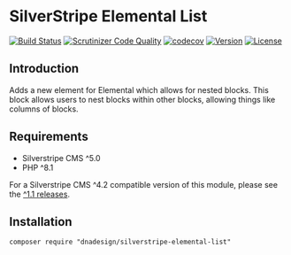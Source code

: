 # SilverStripe Elemental List

[![Build Status](http://img.shields.io/travis/dnadesign/silverstripe-elemental-list.svg?style=flat-square)](https://travis-ci.org/dnadesign/silverstripe-elemental-list)
[![Scrutinizer Code Quality](https://scrutinizer-ci.com/g/dnadesign/silverstripe-elemental-list/badges/quality-score.png?b=master)](https://scrutinizer-ci.com/g/dnadesign/silverstripe-elemental-list/?branch=master)
[![codecov](https://codecov.io/gh/dnadesign/silverstripe-elemental-list/branch/master/graph/badge.svg)](https://codecov.io/gh/dnadesign/silverstripe-elemental-list)
[![Version](http://img.shields.io/packagist/v/dnadesign/silverstripe-elemental-list.svg?style=flat-square)](https://packagist.org/packages/dnadesign/silverstripe-elemental-list)
[![License](http://img.shields.io/packagist/l/dnadesign/silverstripe-elemental-list.svg?style=flat-square)](LICENSE.md)

## Introduction

Adds a new element for Elemental which allows for nested blocks. This block allows users to nest blocks within other
blocks, allowing things like columns of blocks.

## Requirements

* Silverstripe CMS ^5.0
* PHP ^8.1

For a Silverstripe CMS ^4.2 compatible version of this module, please see the [^1.1 releases](https://github.com/dnadesign/silverstripe-elemental-list/tree/1.1.0).


## Installation

```
composer require "dnadesign/silverstripe-elemental-list"
```


